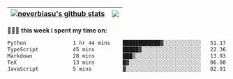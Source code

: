 | <a href="https://github.com/neverbiasu"><img align="center" src="https://github-readme-stats.vercel.app/api?username=neverbiasu&theme=dracula&show_icons=true&hide_border=true&count_private=true" alt="neverbiasu's github stats" /></a> | <a href="https://github.com/neverbiasu"><img align="center" src="https://github-readme-stats.vercel.app/api/top-langs/?username=neverbiasu&theme=dracula&show_icons=true&hide_border=true&layout=compact" /></a> |
| ------------- | ------------- |

👨🏾‍💻 **this week i spent my time on:**
<!--START_SECTION:waka-->

```txt
Python               1 hr 44 mins    ████████████▓░░░░░░░░░░░░   51.17 %
TypeScript           45 mins         █████▓░░░░░░░░░░░░░░░░░░░   22.36 %
Markdown             28 mins         ███▒░░░░░░░░░░░░░░░░░░░░░   13.93 %
TeX                  13 mins         █▓░░░░░░░░░░░░░░░░░░░░░░░   06.80 %
JavaScript           5 mins          ▓░░░░░░░░░░░░░░░░░░░░░░░░   02.91 %
```

<!--END_SECTION:waka-->
